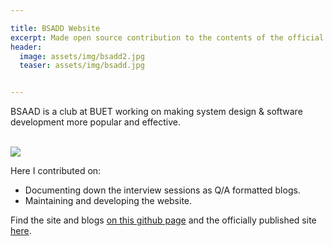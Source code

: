 ```yaml
---

title: BSADD Website
excerpt: Made open source contribution to the contents of the official site of BSADD- BUET System Analysis, Design and Development Community.
header: 
  image: assets/img/bsadd2.jpg
  teaser: assets/img/bsadd.jpg


---
```


<p>
	BSAAD is a club at BUET working on making system design & software development more popular and effective.
</p>
<br>
<img src="{{ site.baseurl }}/assets/img/bsadd3.jpg">
<br>
<p>
	Here I contributed on:
	<ul>
		<li>
			Documenting down the interview sessions as Q/A formatted blogs.
		</li>
		<li>
			Maintaining and developing the website.
		</li>
	</ul> 
</p>

<p>
	Find the site and blogs <a href="https://bsadd.github.io/bsadd-home/">on this github page</a> and the officially published site <a href="https://cse.buet.ac.bd/bsadd/">here</a>.
</p>